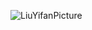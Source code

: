 ![LiuYifanPicture](https://user-images.githubusercontent.com/102599747/161385022-d0f5c72c-f5d1-460a-ad8a-a52ea04551e9.jpg)
